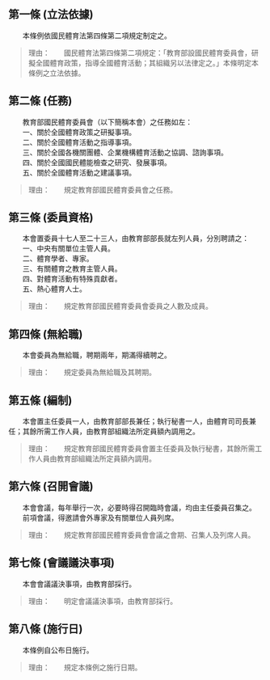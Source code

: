 第一條 (立法依據)
-----------------
　　本條例依國民體育法第四條第二項規定制定之。  
> 理由：　　國民體育法第四條第二項規定：「教育部設國民體育委員會，研擬全國體育政策，指導全國體育活動；其組織另以法律定之。」本條明定本條例之立法依據。



第二條 (任務)
-------------
　　教育部國民體育委員會（以下簡稱本會）之任務如左：  
　　一、關於全國體育政策之研擬事項。  
　　二、關於全國體育活動之指導事項。  
　　三、關於全國各機關團體、企業機構體育活動之協調、諮詢事項。  
　　四、關於全國國民體能檢查之研究、發展事項。  
　　五、關於全國體育活動之建議事項。  
> 理由：　　規定教育部國民體育委員會之任務。



第三條 (委員資格)
-----------------
　　本會置委員十七人至二十三人，由教育部部長就左列人員，分別聘請之：  
　　一、中央有關單位主管人員。  
　　二、體育學者、專家。  
　　三、有關體育之教育主管人員。  
　　四、對體育活動有特殊貢獻者。  
　　五、熱心體育人士。  
> 理由：　　規定教育部國民體育委員會委員之人數及成員。



第四條 (無給職)
---------------
　　本會委員為無給職，聘期兩年，期滿得續聘之。  
> 理由：　　規定委員為無給職及其聘期。



第五條 (編制)
-------------
　　本會置主任委員一人，由教育部部長兼任；執行秘書一人，由體育司司長兼任；其餘所需工作人員，由教育部組織法所定員額內調用之。  
> 理由：　　規定教育部國民體育委員會置主任委員及執行秘書，其餘所需工作人員由教育部組織法所定員額內調用。



第六條 (召開會議)
-----------------
　　本會會議，每年舉行一次，必要時得召開臨時會議，均由主任委員召集之。  
　　前項會議，得邀請會外專家及有關單位人員列席。  
> 理由：　　規定教育部國民體育委員會會議之會期、召集人及列席人員。



第七條 (會議議決事項)
---------------------
　　本會會議議決事項，由教育部採行。  
> 理由：　　明定會議議決事項，由教育部採行。



第八條 (施行日)
---------------
　　本條例自公布日施行。  
> 理由：　　規定本條例之施行日期。